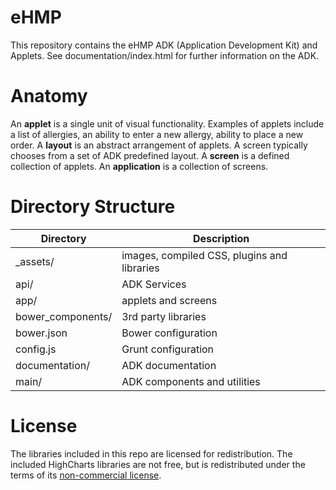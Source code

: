 eHMP
========

This repository contains the eHMP ADK (Application Development Kit) and Applets. See documentation/index.html for further information on the ADK.


Anatomy
========
An **applet** is a single unit of visual functionality. Examples of applets include a list of allergies, an ability to enter a new allergy, ability to place a new order.
A **layout** is an abstract arrangement of applets. A screen typically chooses from a set of ADK predefined layout.
A **screen** is a defined collection of applets.
An **application** is a collection of screens.


Directory Structure
=========

| Directory         | Description                                 |
| ----------------- |---------------------------------------------|
| _assets/          | images, compiled CSS, plugins and libraries |
| api/              | ADK Services                                |
| app/              | applets and screens                         |
| bower_components/ | 3rd party libraries                         |
| bower.json        | Bower configuration                         |
| config.js         | Grunt configuration                         |
| documentation/    | ADK documentation                           |
| main/             | ADK components and utilities                |


License
=========

The libraries included in this repo are licensed for redistribution. The included HighCharts libraries are not free, but is redistributed under the terms of its [non-commercial license](http://shop.highsoft.com/faq/non-commercial#non-commercial-redistribution).
